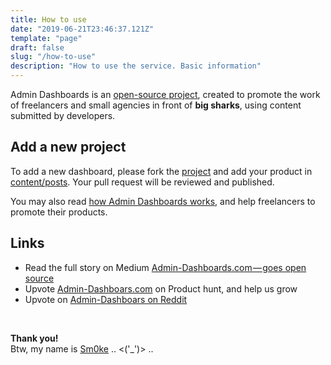 ```yaml
---
title: How to use
date: "2019-06-21T23:46:37.121Z"
template: "page"
draft: false
slug: "/how-to-use"
description: "How to use the service. Basic information"
---
```


Admin Dashboards is an [open-source project](https://github.com/admin-dashboards), created to promote the work of freelancers and small agencies in front of **big sharks**, 
using content submitted by developers.  

## Add a new project

To add a new dashboard, please fork the [project](https://github.com/admin-dashboards/dashboards) and add your product in [content/posts](https://github.com/admin-dashboards/dashboards/tree/master/content/posts). Your pull request will be reviewed  and published. 

You may also read [how Admin Dashboards works](/how-it-works), and help freelancers to promote their products.  


## Links
 - Read the full story on Medium [Admin-Dashboards.com — goes open source](https://medium.com/@appseed.us/admin-dashboards-com-goes-open-source-2a95862b5eab)
 - Upvote [Admin-Dashboars.com](https://www.producthunt.com/posts/admin-dashboards) on Product hunt, and help us grow
 - Upvote on [Admin-Dashboars on Reddit](https://www.reddit.com/r/reactjs/comments/c64vw2/react_dashboards_opensource_released_under_the/)

<br />

**Thank you!**
<br /> Btw, my name is [Sm0ke](https://www.twitter.com/Sm0keDev) .. <('_')> ..
